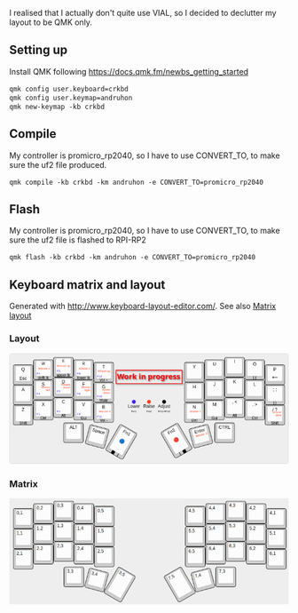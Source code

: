 I realised that I actually don't quite use VIAL, so I decided
to declutter my layout to be QMK only.

## Setting up
Install QMK following https://docs.qmk.fm/newbs_getting_started
```
qmk config user.keyboard=crkbd
qmk config user.keymap=andruhon
qmk new-keymap -kb crkbd
```

## Compile
My controller is promicro_rp2040, so I have to use CONVERT_TO,
to make sure the uf2 file produced.
```
qmk compile -kb crkbd -km andruhon -e CONVERT_TO=promicro_rp2040
```

## Flash
My controller is promicro_rp2040, so I have to use CONVERT_TO,
to make sure the uf2 file is flashed to RPI-RP2
```
qmk flash -kb crkbd -km andruhon -e CONVERT_TO=promicro_rp2040
```

## Keyboard matrix and layout
Generated with http://www.keyboard-layout-editor.com/.
See also [Matrix](matrix.json) [layout](layout.json)

### Layout
![Layout](layout.png)

### Matrix
![Matrix](matrix.png)
